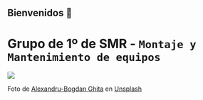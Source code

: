 ## Bienvenidos 👋

# Grupo de 1º de SMR - `Montaje y Mantenimiento de equipos`

![](/)

Foto de <a href="https://unsplash.com/es/@bogzilla?utm_content=creditCopyText&utm_medium=referral&utm_source=unsplash">Alexandru-Bogdan Ghita</a> en <a href="https://unsplash.com/es/fotos/sistema-de-enfriamiento-de-cpu-negro-iXXfSw_1J9k?utm_content=creditCopyText&utm_medium=referral&utm_source=unsplash">Unsplash</a>
  
  
<!--

**Here are some ideas to get you started:**

🙋‍♀️ A short introduction - what is your organization all about?
🌈 Contribution guidelines - how can the community get involved?
👩‍💻 Useful resources - where can the community find your docs? Is there anything else the community should know?
🍿 Fun facts - what does your team eat for breakfast?
🧙 Remember, you can do mighty things with the power of [Markdown](https://docs.github.com/github/writing-on-github/getting-started-with-writing-and-formatting-on-github/basic-writing-and-formatting-syntax)
-->
